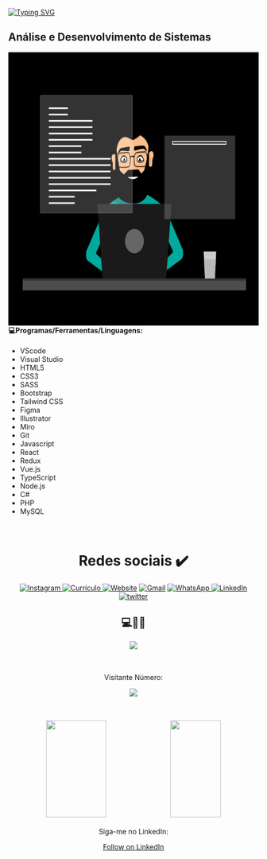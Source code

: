 [![Typing SVG](https://readme-typing-svg.herokuapp.com/?color=DDE1F4&size=40&left=true&vCenter=true&width=1000&lines=Welcome+to+my+Profile!🏌🏻+.+.+.+.🕳 )](https://git.io/typing-svg)
<br>

## <b>Análise e Desenvolvimento de Sistemas</b>

<img align="right" src="https://github.com/ROBERTOCONRADO/ROBERTOCONRADO/blob/main/UI%20Developer.gif" width="600px" height="550px">

#### 💻Programas/Ferramentas/Linguagens:
- VScode
- Visual Studio
- HTML5
- CSS3
- SASS
- Bootstrap
- Tailwind CSS
- Figma
- Illustrator
- Miro
- Git
- Javascript
- React
- Redux	
- Vue.js
- TypeScript
- Node.js
- C#
- PHP
- MySQL

<br>
    
<div style="display: inline_block" align="center">
	

# Redes sociais ✔️
<p align="center">
  <a href="https://www.instagram.com/bettorc/" target="_blank"><img src="https://img.icons8.com/bubbles/80/000000/instagram-new--v2.png" title='Instagram'/>
<a href="https://robertoconrado.github.io/RobertoConrad/cv/RobertoconradoCV.pdf" target="_blank"><img src="https://img.icons8.com/bubbles/80/null/review.png" title='Currículo'/>	  
   <a href="https://robertoconrado.github.io/RobertoConrad/" target="_blank"><img src="https://img.icons8.com/bubbles/80/000000/web.png" alt="Website" title='Website'/></a>
	<a href="mailto:robertoconradorc@gmail.com" target="_blank"><img src="https://img.icons8.com/bubbles/80/000000/gmail.png" title='Gmail' alt="Gmail"/></a>
  <a href="https://api.whatsapp.com/send?phone=5577991556513&text=Óla!%20Encontrei%20seu%20contato%20pelo%20GitHub." target="_blank"><img src="https://img.icons8.com/bubbles/80/000000/whatsapp.png" title='WhatsApp'/>
	<a href="https://www.linkedin.com/in/robertoconrado/" target="_blank"><img src="https://img.icons8.com/bubbles/80/000000/linkedin.png" title='LinkedIn' alt="LinkedIn"/></a>
	<a href="https://twitter.com/beetoorc" target="_blank"><img src="https://img.icons8.com/bubbles/80/000000/twitter-circled.png" title='Twitter' alt="twitter"/></a>

</div> 

<div align="center" style="display: inline_block">

## 💻🚀🚀

<p align="center" margin-left="30px" alt="Roberto" height="30" width="40">
  <a href="https://skillicons.dev">
    <img src="https://skillicons.dev/icons?i=html,css,sass,tailwind,javascript,ts,vue,react,go,jquery,nodejs,cs,dotnet,mysql,bootstrap,github,figma,ai,git,vscode,visualstudio,discord"/>
  </a>
</p>
    
</div></br>
   
</div>

</div> 
<div align="center">
<p>Visitante Número:</p>
<img src="https://profile-counter.glitch.me/ROBERTOCONRADO/count.svg"/>
<p>
<br>	
<div align="center">  
  <img width="49%" height="195px" src="https://github-readme-stats.vercel.app/api?username=ROBERTOCONRADO&theme=great-gatsby"/> 
  <img width="45%" height="195px" src="https://github-readme-stats.vercel.app/api/top-langs/?username=ROBERTOCONRADO&langs_count=12&layout=compact&theme=great-gatsby"/>
</div>
<br>
<div align="center"> 
Siga-me no LinkedIn:
     
<a class="libutton" href="https://www.linkedin.com/comm/mynetwork/discovery-see-all?usecase=PEOPLE_FOLLOWS&followMember=robertoconrado" target="_blank">Follow on LinkedIn</a>
</div>

